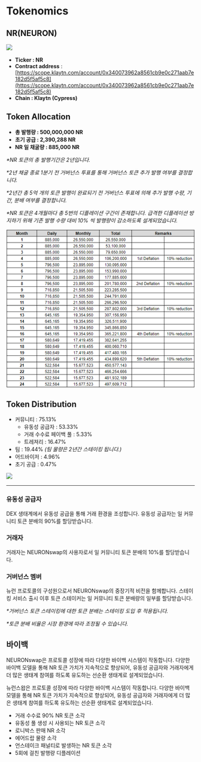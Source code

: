 # Tokenomics

## NR(NEURON)

![](../.gitbook/assets/KakaoTalk\_20211125\_112630909.png)

* **Ticker : NR**
* **Contract address** : ​[https://scope.klaytn.com/account/0x340073962a8561cb9e0c271aab7e182d5f5af5c8](https://scope.klaytn.com/account/0x340073962a8561cb9e0c271aab7e182d5f5af5c8)
* **Chain : Klaytn (Cypress)**

## Token Allocation

* **총 발행량 : 500,000,000 NR**
* **초기 공급 : 2,390,288 NR**
* **NR 일 채굴량 : 885,000 NR**

_\*NR 토큰의 총 발행기간은 2년입니다._

_\*2년 채굴 종료 1분기 전 거버넌스 투표를 통해 거버넌스 토큰 추가 발행 여부를 결정합니다._

_\*2년간 총 5억 개의 토큰 발행이 완료되기 전 거버넌스 투표에 의해 추가 발행 수량, 기간, 분배 여부를 결정합니다._

_\*NR 토큰은 4개월마다 총 5번의 디플레이션 구간이 존재합니다. 급격한 디플레이션 방지하기 위해 기존 발행 수량 대비 10% 씩 발행량이 감소하도록 설계되었습니다._

![](<../.gitbook/assets/image (27).png>)

## Token Distribution

* 커뮤니티 : 75.13%
  * 유동성 공급자 : 53.33%
  * 거래 수수료 페이백 풀 : 5.33%
  * 트레져리 : 16.47%
* 팀 : 19.44% _(팀 물량은 2년간 스테이킹 됩니다.)_
* 어드바이저 : 4.96%
* 초기 공급 : 0.47%

![](../.gitbook/assets/백서그래픽정리\_대지8.jpg)

***

### **유동성 공급자**

DEX 생태계에서 유동성 공급을 통해 거래 환경을 조성합니다. 유동성 공급자는 일 커뮤니티 토큰 분배의 90%를 할당받습니다.

### **거래자**

거래자는 NEURONswap의 사용자로서 일 커뮤니티 토큰 분배의 10%를 할당받습니다.

### **거버넌스 멤버**

뉴런 프로토콜의 구성원으로서 NEURONswap의 중장기적 비전을 함께합니다. 스테이킹 서비스 출시 이후 토큰 스테이커는 일 커뮤니티 토큰 분배량의 일부를 할당받습니다.



_\*거버넌스 토큰 스테이킹에 대한 토큰 분배는 스테이킹 도입 후 적용됩니다._

_\*토큰 분배 비율은 시장 환경에 따라 조정될 수 있습니다._

## 바이백

NEURONswap은 프로토콜 성장에 따라 다양한 바이백 시스템이 작동합니다. 다양한 바이백 모델을 통해 NR 토큰 가치가 지속적으로 향상되어, 유동성 공급자와 거래자에게 더 많은 생태계 참여를 하도록 유도하는 선순환 생태계로 설계되었습니다.

뉴런스왑은 프로토콜 성장에 따라 다양한 바이백 시스템이 작동합니다. 다양한 바이백 모델을 통해 NR 토큰 가치가 지속적으로 향상되어, 유동성 공급자와 거래자에게 더 많은 생태계 참여를 하도록 유도하는 선순환 생태계로 설계되었습니다.

* 거래 수수료 90% NR 토큰 소각
* 유동성 풀 생성 시 사용되는 NR 토큰 소각
* 로니박스 판매 NR 소각
* 에어드랍 물량 소각
* 언스테이크 패널티로 발생하는 NR 토큰 소각
* 5회에 걸친 발행량 디플레이션
